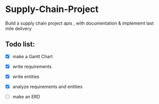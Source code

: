# Supply-Chain-Project
Build a supply chain project apis , with documentation &amp; implememt last mile delivery


## Todo list:
- [X] make a Gantt Chart
- [X] write requirements
- [X] write entities
- [X] analyze requirements and entities 
- [ ] make an ERD  
  
